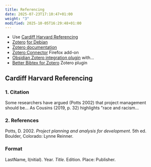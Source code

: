 ```yaml
---
title: Referencing
date: 2025-07-23T17:10:47+01:00
weight: "3"
modified: 2025-10-05T16:29:48+01:00
---
```

- Use [Cardiff Harvard Referencing](https://xerte.cardiff.ac.uk/play_4191#page1)
- [Zotero](https://www.zotero.org/) [for Debian](https://github.com/retorquere/zotero-deb)
- [Zotero documentation](https://www.zotero.org/support/)
- [Zotero Connector](https://www.zotero.org/support/connector) Firefox add-on
- [Obsidian Zotero integration plugin](https://github.com/mgmeyers/obsidian-zotero-integration) with…
- [Better Bibtex for Zotero](https://retorque.re/zotero-better-bibtex/index.html) Zotero plugin
## Cardiff Harvard Referencing
### 1. Citation 
Some researchers have argued (Potts 2002) that project management should be... As Cousins (2019, p. 32) highlights "race and racism…
### 2. References
Potts, D. 2002. _Project planning and analysis for development_. 5th ed. Boulder, Colorado: Lynne Reinner.
### Format
LastName, I(nitial). Year. *Title*. Edition. Place: Publisher.
